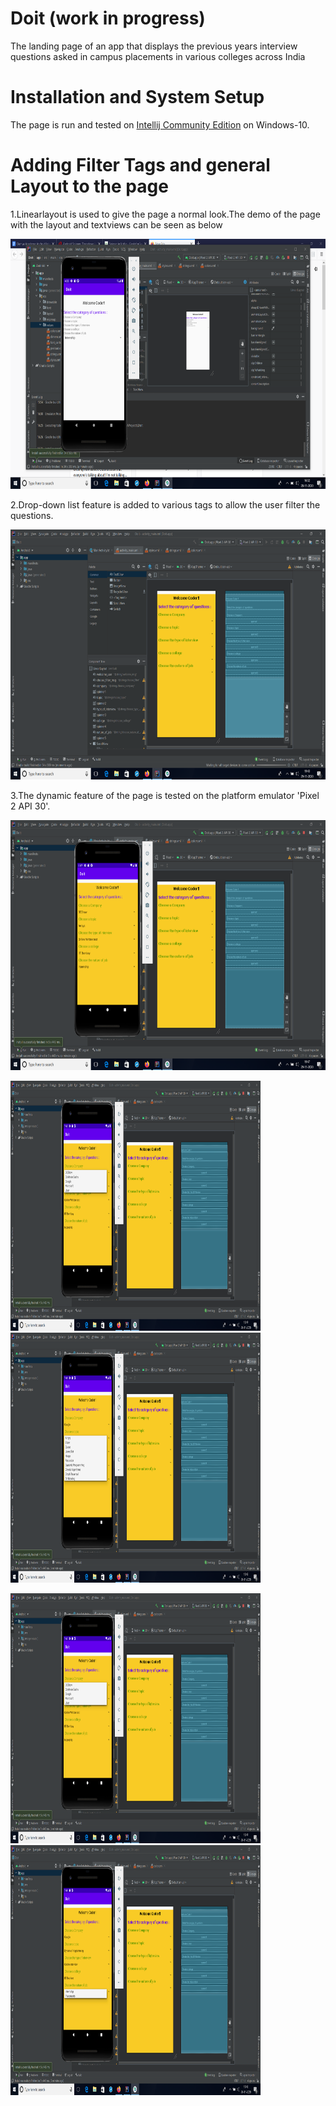 # Doit (work in progress)
The landing page of an app that displays the previous years interview questions asked in campus placements in various colleges across India

# Installation and System Setup
The page is run and tested on [Intellij Community Edition](https://www.jetbrains.com/help/idea/installation-guide.html) on Windows-10.

# Adding Filter Tags and general Layout to the page
1.Linearlayout is used to give the page a normal look.The demo of the page with the layout and textviews can be seen as below

<img src="https://github.com/rsrkpatwari1234/Doit_app/blob/main/images/layout.png" width="700" height="400">

2.Drop-down list feature is added to various tags to allow the user filter the questions.

<img src="https://github.com/rsrkpatwari1234/Doit_app/blob/main/images/ui_design.png" width="700" height="400">

3.The dynamic feature of the page is tested on the platform emulator 'Pixel 2 API 30'.

<img src="https://github.com/rsrkpatwari1234/Doit_app/blob/main/images/emulation_default.png" width="700" height="400">
<p float="left">
<img src="https://github.com/rsrkpatwari1234/Doit_app/blob/main/images/emulation_company.png" width="400" height="400">
<img src="https://github.com/rsrkpatwari1234/Doit_app/blob/main/images/emulation_topic.png" width="400" height="400">
</p>
<p float="left">
<img src="https://github.com/rsrkpatwari1234/Doit_app/blob/main/images/emulation_company.png" width="400" height="400">
<img src="https://github.com/rsrkpatwari1234/Doit_app/blob/main/images/emulation_job.png" width="400" height="400">
</p>
